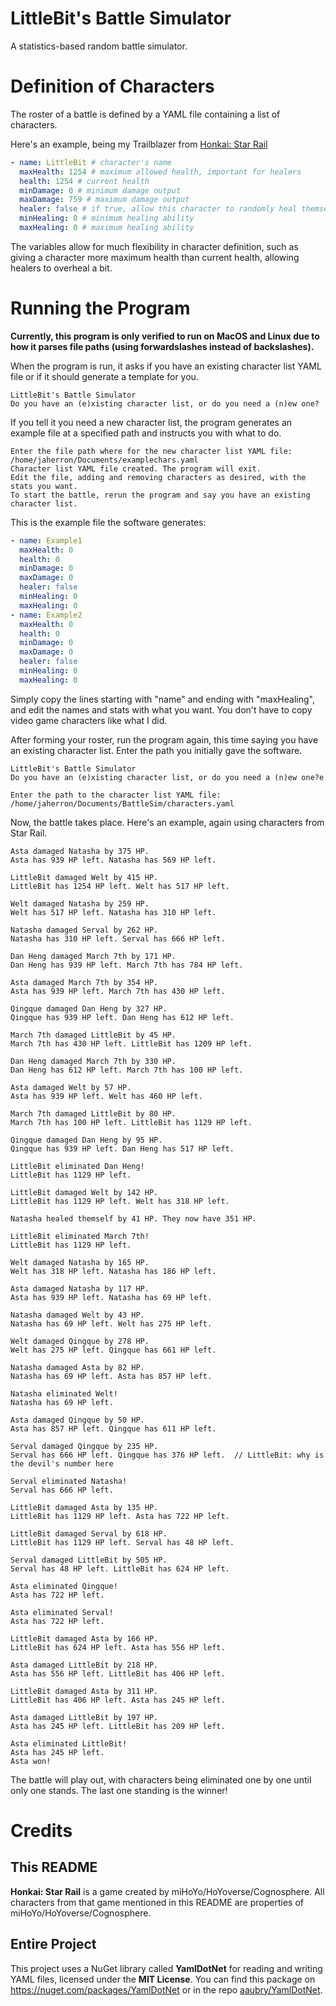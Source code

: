 # LittleBit's Battle Simulator
A statistics-based random battle simulator.

# Definition of Characters
The roster of a battle is defined by a YAML file containing a list of characters.

Here's an example, being my Trailblazer from [Honkai: Star Rail](https://hsr.hoyoverse.com)
```yaml
- name: LittleBit # character's name
  maxHealth: 1254 # maximum allowed health, important for healers
  health: 1254 # current health
  minDamage: 0 # minimum damage output
  maxDamage: 759 # maximum damage output
  healer: false # if true, allow this character to randomly heal themself
  minHealing: 0 # minimum healing ability
  maxHealing: 0 # maximum healing ability
```

The variables allow for much flexibility in character definition, such as giving a character more maximum health than current health, allowing healers to overheal a bit.

# Running the Program
**Currently, this program is only verified to run on MacOS and Linux due to how it parses file paths (using forwardslashes instead of backslashes).**

When the program is run, it asks if you have an existing character list YAML file or if it should generate a template for you.
```plaintext
LittleBit's Battle Simulator
Do you have an (e)xisting character list, or do you need a (n)ew one?
```
If you tell it you need a new character list, the program generates an example file at a specified path and instructs you with what to do.
```plaintext
Enter the file path where for the new character list YAML file: /home/jaherron/Documents/examplechars.yaml
Character list YAML file created. The program will exit.
Edit the file, adding and removing characters as desired, with the stats you want.
To start the battle, rerun the program and say you have an existing character list.
```
This is the example file the software generates:
```yaml
- name: Example1
  maxHealth: 0
  health: 0
  minDamage: 0
  maxDamage: 0
  healer: false
  minHealing: 0
  maxHealing: 0
- name: Example2
  maxHealth: 0
  health: 0
  minDamage: 0
  maxDamage: 0
  healer: false
  minHealing: 0
  maxHealing: 0
```
Simply copy the lines starting with "name" and ending with "maxHealing", and edit the names and stats with what you want. You don't have to copy video game characters like what I did.

After forming your roster, run the program again, this time saying you have an existing character list. Enter the path you initially gave the software.
```plaintext
LittleBit's Battle Simulator
Do you have an (e)xisting character list, or do you need a (n)ew one?e 

Enter the path to the character list YAML file: /home/jaherron/Documents/BattleSim/characters.yaml
```
Now, the battle takes place. Here's an example, again using characters from Star Rail.
```plaintext
Asta damaged Natasha by 375 HP.
Asta has 939 HP left. Natasha has 569 HP left.

LittleBit damaged Welt by 415 HP.
LittleBit has 1254 HP left. Welt has 517 HP left.

Welt damaged Natasha by 259 HP.
Welt has 517 HP left. Natasha has 310 HP left.

Natasha damaged Serval by 262 HP.
Natasha has 310 HP left. Serval has 666 HP left.

Dan Heng damaged March 7th by 171 HP.
Dan Heng has 939 HP left. March 7th has 784 HP left.

Asta damaged March 7th by 354 HP.
Asta has 939 HP left. March 7th has 430 HP left.

Qingque damaged Dan Heng by 327 HP.
Qingque has 939 HP left. Dan Heng has 612 HP left.

March 7th damaged LittleBit by 45 HP.
March 7th has 430 HP left. LittleBit has 1209 HP left.

Dan Heng damaged March 7th by 330 HP.
Dan Heng has 612 HP left. March 7th has 100 HP left.

Asta damaged Welt by 57 HP.
Asta has 939 HP left. Welt has 460 HP left.

March 7th damaged LittleBit by 80 HP.
March 7th has 100 HP left. LittleBit has 1129 HP left.

Qingque damaged Dan Heng by 95 HP.
Qingque has 939 HP left. Dan Heng has 517 HP left.

LittleBit eliminated Dan Heng!
LittleBit has 1129 HP left.

LittleBit damaged Welt by 142 HP.
LittleBit has 1129 HP left. Welt has 318 HP left.

Natasha healed themself by 41 HP. They now have 351 HP.

LittleBit eliminated March 7th!
LittleBit has 1129 HP left.

Welt damaged Natasha by 165 HP.
Welt has 318 HP left. Natasha has 186 HP left.

Asta damaged Natasha by 117 HP.
Asta has 939 HP left. Natasha has 69 HP left.

Natasha damaged Welt by 43 HP.
Natasha has 69 HP left. Welt has 275 HP left.

Welt damaged Qingque by 278 HP.
Welt has 275 HP left. Qingque has 661 HP left.

Natasha damaged Asta by 82 HP.
Natasha has 69 HP left. Asta has 857 HP left.

Natasha eliminated Welt!
Natasha has 69 HP left.

Asta damaged Qingque by 50 HP.
Asta has 857 HP left. Qingque has 611 HP left.

Serval damaged Qingque by 235 HP.
Serval has 666 HP left. Qingque has 376 HP left.  // LittleBit: why is the devil's number here

Serval eliminated Natasha!
Serval has 666 HP left.

LittleBit damaged Asta by 135 HP.
LittleBit has 1129 HP left. Asta has 722 HP left.

LittleBit damaged Serval by 618 HP.
LittleBit has 1129 HP left. Serval has 48 HP left.

Serval damaged LittleBit by 505 HP.
Serval has 48 HP left. LittleBit has 624 HP left.

Asta eliminated Qingque!
Asta has 722 HP left.

Asta eliminated Serval!
Asta has 722 HP left.

LittleBit damaged Asta by 166 HP.
LittleBit has 624 HP left. Asta has 556 HP left.

Asta damaged LittleBit by 218 HP.
Asta has 556 HP left. LittleBit has 406 HP left.

LittleBit damaged Asta by 311 HP.
LittleBit has 406 HP left. Asta has 245 HP left.

Asta damaged LittleBit by 197 HP.
Asta has 245 HP left. LittleBit has 209 HP left.

Asta eliminated LittleBit!
Asta has 245 HP left.
Asta won!
```
The battle will play out, with characters being eliminated one by one until only one stands. The last one standing is the winner!

# Credits
## This README
**Honkai: Star Rail** is a game created by miHoYo/HoYoverse/Cognosphere. All characters from that game mentioned in this README are properties of miHoYo/HoYoverse/Cognosphere.

## Entire Project
This project uses a NuGet library called **YamlDotNet** for reading and writing YAML files, licensed under the **MIT License**. You can find this package on https://nuget.com/packages/YamlDotNet or in the repo [aaubry/YamlDotNet](https://github.com/aaubry/YamlDotNet).
